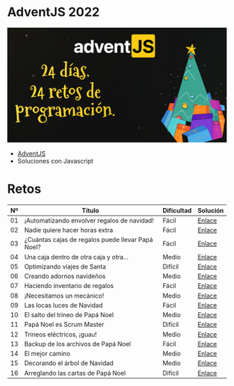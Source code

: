 # AdventJS 2022

![](./adventjs2022.png)

- [AdventJS](https://adventjs.dev/ "AdventJS")
- Soluciones con Javascript

# Retos

| Nº  | Título                                            | Dificultad | Solución                                                                |
| --- | ------------------------------------------------- | ---------- | ----------------------------------------------------------------------- |
| 01  | ¡Automatizando envolver regalos de navidad!       | Fácil      | [Enlace](https://github.com/facindito/adventjs2022/tree/master/reto-01) |
| 02  | Nadie quiere hacer horas extra                    | Fácil      | [Enlace](https://github.com/facindito/adventjs2022/tree/master/reto-02) |
| 03  | ¿Cuántas cajas de regalos puede llevar Papá Noel? | Fácil      | [Enlace](https://github.com/facindito/adventjs2022/tree/master/reto-03) |
| 04  | Una caja dentro de otra caja y otra...            | Medio      | [Enlace](https://github.com/facindito/adventjs2022/tree/master/reto-04) |
| 05  | Optimizando viajes de Santa                       | Difícil    | [Enlace](https://github.com/facindito/adventjs2022/tree/master/reto-05) |
| 06  | Creando adornos navideños                         | Medio      | [Enlace](https://github.com/facindito/adventjs2022/tree/master/reto-06) |
| 07  | Haciendo inventario de regalos                    | Fácil      | [Enlace](https://github.com/facindito/adventjs2022/tree/master/reto-07) |
| 08  | ¡Necesitamos un mecánico!                         | Medio      | [Enlace](https://github.com/facindito/adventjs2022/tree/master/reto-08) |
| 09  | Las locas luces de Navidad                        | Fácil      | [Enlace](https://github.com/facindito/adventjs2022/tree/master/reto-09) |
| 10  | El salto del trineo de Papá Noel                  | Medio      | [Enlace](https://github.com/facindito/adventjs2022/tree/master/reto-10) |
| 11  | Papá Noel es Scrum Master                         | Difícil    | [Enlace](https://github.com/facindito/adventjs2022/tree/master/reto-11) |
| 12  | Trineos eléctricos, ¡guau!                        | Medio      | [Enlace](https://github.com/facindito/adventjs2022/tree/master/reto-12) |
| 13  | Backup de los archivos de Papá Noel               | Fácil      | [Enlace](https://github.com/facindito/adventjs2022/tree/master/reto-13) |
| 14  | El mejor camino                                   | Medio      | [Enlace](https://github.com/facindito/adventjs2022/tree/master/reto-14) |
| 15  | Decorando el árbol de Navidad                     | Medio      | [Enlace](https://github.com/facindito/adventjs2022/tree/master/reto-15) |
| 16  | Arreglando las cartas de Papá Noel                | Difícil    | [Enlace](https://github.com/facindito/adventjs2022/tree/master/reto-16) |
